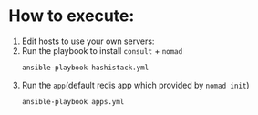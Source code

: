 # How to execute:

1. Edit hosts to use your own servers:
2. Run the playbook to install `consult` + `nomad`
    ```bash
    ansible-playbook hashistack.yml
    ```
3. Run the `app`(default redis app which provided by `nomad init`)
    ```bash
    ansible-playbook apps.yml
    ```
